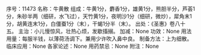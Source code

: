 序号：11473
名称：牛黄散
组成：牛黄1分，麝香1分，雄黄1分，熊胆半分，芦荟1分，朱砂半两（细研，水飞过），天竹黄1分，夜明沙1分（细研，微炒），犀角末1分，胡黄连末1分，白僵蚕1分（末），干蝎1分半（末）。
出处：《圣惠》卷八十五。
主治：小儿慢惊风，壮热心烦，发歇搐搦。
加减：None
功效：None
用法用量：每服半钱，以薄荷汤调下。兼用少许吹入鼻中良。
制备方法：上为细散。
临床应用：None
各家论述：None
用药禁忌：None
附注：None
